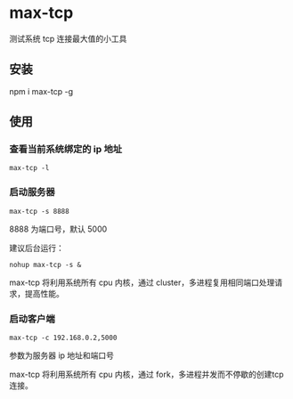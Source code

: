 # max-tcp

测试系统 tcp 连接最大值的小工具

## 安装

npm i max-tcp -g

## 使用

### 查看当前系统绑定的 ip 地址

```
max-tcp -l
```

### 启动服务器

```
max-tcp -s 8888
```

8888 为端口号，默认 5000

建议后台运行：

```
nohup max-tcp -s &
```

max-tcp 将利用系统所有 cpu 内核，通过 cluster，多进程复用相同端口处理请求，提高性能。

### 启动客户端

```
max-tcp -c 192.168.0.2,5000
```

参数为服务器 ip 地址和端口号

max-tcp 将利用系统所有 cpu 内核，通过 fork，多进程并发而不停歇的创建tcp连接。
